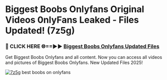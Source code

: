 # Biggest Boobs Onlyfans Original Videos 0nlyFans Leaked - Files Updated! (7z5g)

<h3>🔴 CLICK HERE 🌐==►► <a href="https://tinyurl.com/x26r9saj" rel="nofollow">Biggest Boobs Onlyfans Updated Files</a></h3>

Get Biggest Boobs Onlyfans and all content. Now you can access all videos and pictures of Biggest Boobs Onlyfans. New Updated Files 2025!

[![7z5g](https://i.imgur.com/LkgZPqh.gif)](https://tinyurl.com/x26r9saj)
best boobs on onlyfans
